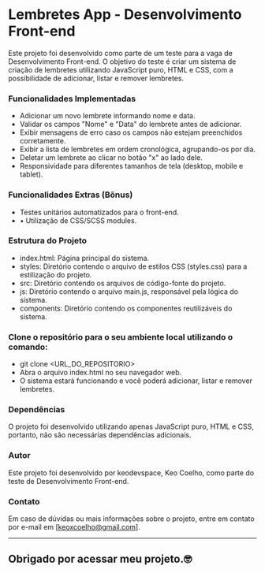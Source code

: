 <h1>Lembretes App - Desenvolvimento Front-end </h1>

Este projeto foi desenvolvido como parte de um teste para a vaga de Desenvolvimento Front-end. O objetivo do teste é criar um sistema de criação de lembretes utilizando JavaScript puro, HTML e CSS, com a possibilidade de adicionar, listar e remover lembretes.

<h3>Funcionalidades Implementadas</h3>

- Adicionar um novo lembrete informando nome e data.
- Validar os campos "Nome" e "Data" do lembrete antes de adicionar.
- Exibir mensagens de erro caso os campos não estejam preenchidos corretamente.
- Exibir a lista de lembretes em ordem cronológica, agrupando-os por dia.
- Deletar um lembrete ao clicar no botão "x" ao lado dele.
- Responsividade para diferentes tamanhos de tela (desktop, mobile e tablet).

<h3>Funcionalidades Extras (Bônus) </h3>

- Testes unitários automatizados para o front-end.
- •	Utilização de CSS/SCSS modules.

<h3>Estrutura do Projeto</h3>

- index.html: Página principal do sistema.
- styles: Diretório contendo o arquivo de estilos CSS (styles.css) para a estilização do projeto.
- src: Diretório contendo os arquivos de código-fonte do projeto.
- js: Diretório contendo o arquivo main.js, responsável pela lógica do sistema.
- components: Diretório contendo os componentes reutilizáveis do sistema.

<h3>Clone o repositório para o seu ambiente local utilizando o comando:</h3>

- git clone <URL_DO_REPOSITORIO>
- Abra o arquivo index.html no seu navegador web.
- O sistema estará funcionando e você poderá adicionar, listar e remover lembretes.

<h3>Dependências</h3>

O projeto foi desenvolvido utilizando apenas JavaScript puro, HTML e CSS, portanto, não são necessárias dependências adicionais.

<h3>Autor</h3>

Este projeto foi desenvolvido por keodevspace, Keo Coelho, como parte do teste de Desenvolvimento Front-end.

<h3>Contato</h3>

Em caso de dúvidas ou mais informações sobre o projeto, entre em contato por e-mail em [keoxcoelho@gmail.com].

------------------------------------------------------------

<h2>Obrigado por acessar meu projeto.🤓</h2> 
